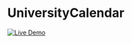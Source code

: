 # UniversityCalendar
[![Live Demo](https://img.shields.io/badge/🚀_Live_Demo-Click_Here-blue?style=for-the-badge&logo=python)](https://siddu6301.pythonanywhere.com/)
